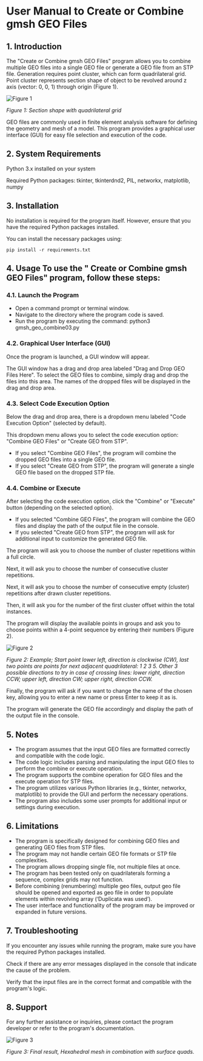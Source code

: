 # User Manual to Create or Combine gmsh GEO Files

## 1. Introduction 

The "Create or Combine gmsh GEO Files" program allows you to combine multiple GEO files into a single GEO file or generate a GEO file from an STP file. Generation requires point cluster, which can form quadrilateral grid. Point cluster represents section shape of object to be revolved around z axis (vector: 0, 0, 1) through origin (Figure 1).

![Figure 1](./images/image1.png)

*Figure 1: Section shape with quadrilateral grid*


GEO files are commonly used in finite element analysis software for defining the geometry and mesh of a model. This program provides a graphical user interface (GUI) for easy file selection and execution of the code.


## 2. System Requirements

Python 3.x installed on your system

Required Python packages: tkinter, tkinterdnd2, PIL, networkx, matplotlib, numpy

## 3. Installation 
No installation is required for the program itself. However, ensure that you have the required Python packages installed. 

You can install the necessary packages using:

```
pip install -r requirements.txt
```

## 4. Usage To use the " Create or Combine gmsh GEO Files" program, follow these steps:

### 4.1. Launch the Program

- Open a command prompt or terminal window.
- Navigate to the directory where the program code is saved.
- Run the program by executing the command: python3 gmsh_geo_combine03.py

### 4.2. Graphical User Interface (GUI)

Once the program is launched, a GUI window will appear.

The GUI window has a drag and drop area labeled "Drag and Drop GEO Files Here".
To select the GEO files to combine, simply drag and drop the files into this area.
The names of the dropped files will be displayed in the drag and drop area.

### 4.3. Select Code Execution Option

Below the drag and drop area, there is a dropdown menu labeled "Code Execution Option" (selected by default).

This dropdown menu allows you to select the code execution option: "Combine GEO Files" or "Create GEO from STP".
- If you select "Combine GEO Files", the program will combine the dropped GEO files into a single GEO file.
- If you select "Create GEO from STP", the program will generate a single GEO file based on the dropped STP file.

### 4.4. Combine or Execute

After selecting the code execution option, click the "Combine" or "Execute" button (depending on the selected option).

- If you selected "Combine GEO Files", the program will combine the GEO files and display the path of the output file in the console.
- If you selected "Create GEO from STP", the program will ask for additional input to customize the generated GEO file.

The program will ask you to choose the number of cluster repetitions within a full circle.

Next, it will ask you to choose the number of consecutive cluster repetitions.

Next, it will ask you to choose the number of consecutive empty (cluster) repetitions after drawn cluster repetitions.

Then, it will ask you for the number of the first cluster offset within the total instances.

The program will display the available points in groups and ask you to choose points within a 4-point sequence by entering their numbers (Figure 2).

![Figure 2](./images/image2.png)

*Figure 2: Example; Start point lower left, direction is clockwise (CW), last two points are points for next adjacent quadrilateral: 1 2 3 5. Other 3 possible directions to try in case of crossing lines: lower right, direction CCW; upper left, direction CW; upper right, direction CCW.*

Finally, the program will ask if you want to change the name of the chosen key, allowing you to enter a new name or press Enter to keep it as is.

The program will generate the GEO file accordingly and display the path of the output file in the console.


## 5. Notes

- The program assumes that the input GEO files are formatted correctly and compatible with the code logic.
- The code logic includes parsing and manipulating the input GEO files to perform the combine or execute operation.
- The program supports the combine operation for GEO files and the execute operation for STP files.
- The program utilizes various Python libraries (e.g., tkinter, networkx, matplotlib) to provide the GUI and perform the necessary operations.
- The program also includes some user prompts for additional input or settings during execution.


## 6. Limitations

- The program is specifically designed for combining GEO files and generating GEO files from STP files.
- The program may not handle certain GEO file formats or STP file complexities.
- The program allows dropping single file, not multiple files at once.
- The program has been tested only on quadrilaterals forming a sequence, complex grids may not function.
- Before combining (renumbering) multiple geo files, output geo file should be opened and exported as geo file in order to populate elements within revolving array (‘Duplicata was used’).
- The user interface and functionality of the program may be improved or expanded in future versions.


## 7. Troubleshooting

If you encounter any issues while running the program, make sure you have the required Python packages installed.

Check if there are any error messages displayed in the console that indicate the cause of the problem.

Verify that the input files are in the correct format and compatible with the program's logic.


## 8. Support

For any further assistance or inquiries, please contact the program developer or refer to the program's documentation.


![Figure 3](./images/image3.png)

*Figure 3: Final result, Hexahedral mesh in combination with surface quads.*